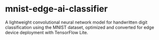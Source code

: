 # mnist-edge-ai-classifier
A lightweight convolutional neural network model for handwritten digit classification using the MNIST dataset, optimized and converted for edge device deployment with TensorFlow Lite.

